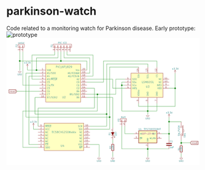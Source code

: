 # parkinson-watch
Code related to a monitoring watch for Parkinson disease.
Early prototype:
![prototype](proto01.png)
![schematics](schematics.png)

